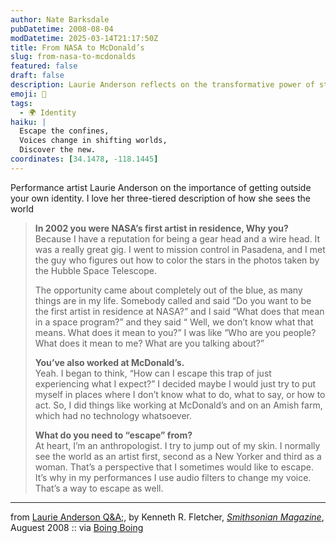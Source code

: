 ```yaml
---
author: Nate Barksdale
pubDatetime: 2008-08-04
modDatetime: 2025-03-14T21:17:50Z
title: From NASA to McDonald’s
slug: from-nasa-to-mcdonalds
featured: false
draft: false
description: Laurie Anderson reflects on the transformative power of stepping outside one's own identity and experiences.
emoji: 🌌
tags:
  - 🌍 Identity
haiku: |
  Escape the confines,  
  Voices change in shifting worlds,  
  Discover the new.
coordinates: [34.1478, -118.1445]
---
```


Performance artist Laurie Anderson on the importance of getting outside your own identity. I love her three-tiered description of how she sees the world

> **In 2002 you were NASA’s first artist in residence, Why you?**  
>  Because I have a reputation for being a gear head and a wire head. It was a really great gig. I went to mission control in Pasadena, and I met the guy who figures out how to color the stars in the photos taken by the Hubble Space Telescope.
>
> The opportunity came about completely out of the blue, as many things are in my life. Somebody called and said “Do you want to be the first artist in residence at NASA?” and I said “What does that mean in a space program?” and they said “ Well, we don’t know what that means. What does it mean to you?” I was like “Who are you people? What does it mean to me? What are you talking about?”
>
> **You’ve also worked at McDonald’s.**  
>  Yeah. I began to think, “How can I escape this trap of just experiencing what I expect?” I decided maybe I would just try to put myself in places where I don’t know what to do, what to say, or how to act. So, I did things like working at McDonald’s and on an Amish farm, which had no technology whatsoever.
>
> **What do you need to “escape” from?**  
>  At heart, I’m an anthropologist. I try to jump out of my skin. I normally see the world as an artist first, second as a New Yorker and third as a woman. That’s a perspective that I sometimes would like to escape. It’s why in my performances I use audio filters to change my voice. That’s a way to escape as well.

---

from [Laurie Anderson Q&A;](https://www.google.com/search?q=%22Laurie%20Anderson%20Q%26A%3B%22%20smithsonianmag.com), by Kenneth R. Fletcher, [_Smithsonian Magazine_](http://web.archive.org/web/20250206003458/https://www.smithsonianmag.com/), Auguest 2008 :: via [Boing Boing](http://web.archive.org/web/20240919042156/https://boingboing.net/2008/07/29/laurie-anderson-inte.html)
